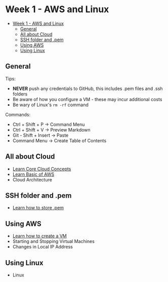 # Week 1 - AWS and Linux

- [Week 1 - AWS and Linux](#week-1---aws-and-linux)
  - [General](#general)
  - [All about Cloud](#all-about-cloud)
  - [SSH folder and .pem](#ssh-folder-and-pem)
  - [Using AWS](#using-aws)
  - [Using Linux](#using-linux)


## General
Tips:
* **NEVER** push any credentials to GitHub, this includes .pem files and .ssh folders
* Be aware of how you configure a VM - these may incur additional costs
* Be wary of Linux's ```rm -rf``` command

Commands:
* Ctrl + Shift + P -> Command Menu
* Ctrl + Shift + V -> Preview Markdown
* Git - Shift + Insert -> Paste
* Command Menu -> Create Table of Contents

## All about Cloud
* [Learn Core Cloud Concepts](WhatIsCloud)
* [Learn Basic of AWS](AWS)
* Cloud Architecture

## SSH folder and .pem
* [Learn how to store .pem](StoringSSH)

## Using AWS
* [Learn how to create a VM](CreatingAVM)
* Starting and Stopping Virtual Machines
* Changes in Local IP Address

## Using Linux
* Linux


